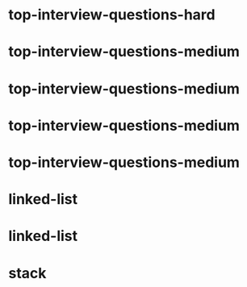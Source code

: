 # top-interview-questions-hard
# top-interview-questions-medium
# top-interview-questions-medium
# top-interview-questions-medium
# top-interview-questions-medium
# linked-list
# linked-list
# stack
